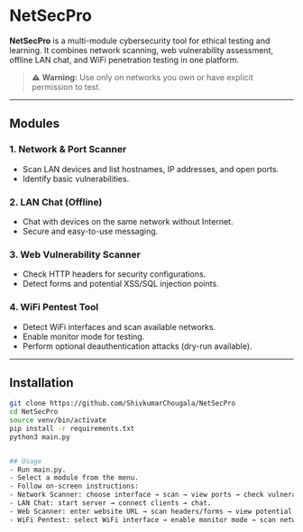 # NetSecPro

**NetSecPro** is a multi-module cybersecurity tool for ethical testing and learning. It combines network scanning, web vulnerability assessment, offline LAN chat, and WiFi penetration testing in one platform.

> ⚠️ **Warning:** Use only on networks you own or have explicit permission to test.

---

## Modules

### 1. Network & Port Scanner
- Scan LAN devices and list hostnames, IP addresses, and open ports.
- Identify basic vulnerabilities.

### 2. LAN Chat (Offline)
- Chat with devices on the same network without Internet.
- Secure and easy-to-use messaging.

### 3. Web Vulnerability Scanner
- Check HTTP headers for security configurations.
- Detect forms and potential XSS/SQL injection points.

### 4. WiFi Pentest Tool
- Detect WiFi interfaces and scan available networks.
- Enable monitor mode for testing.
- Perform optional deauthentication attacks (dry-run available).

---

## Installation

```bash
git clone https://github.com/ShivkumarChougala/NetSecPro
cd NetSecPro
source venv/bin/activate
pip install -r requirements.txt
python3 main.py


## Usage
- Run main.py.
- Select a module from the menu.
- Follow on-screen instructions:
- Network Scanner: choose interface → scan → view ports → check vulnerabilities.
- LAN Chat: start server → connect clients → chat.
- Web Scanner: enter website URL → scan headers/forms → view potential vulnerabilities.
- WiFi Pentest: select WiFi interface → enable monitor mode → scan networks → optional deauth attack → save report.
